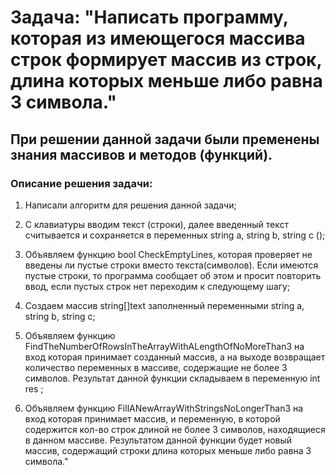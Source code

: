 # Задача: "Написать программу, которая из имеющегося массива строк формирует массив из строк, длина которых меньше либо равна 3 символа."

## При решении данной задачи были пременены знания массивов и методов (функций).

### Описание решения задачи:
1. Написали алгоритм для решения данной задачи;

2. С клавиатуры вводим текст (строки), далее введенный текст считывается и сохраняется в переменных string a, string b, string c ();

3. Объявляем функцию bool CheckEmptyLines, которая проверяет не введены ли пустые строки вместо текста(символов). Если имеются пустые строки, то программа сообщает об этом и просит повторить ввод, если пустых строк нет переходим к следующему шагу;

3. Создаем массив string[]text заполненный переменными string a, string b, string c;

4.  Объявляем функцию FindTheNumberOfRowsInTheArrayWithALengthOfNoMoreThan3 на вход которая принимает созданный массив, а на выходе возвращает количество переменных в массиве, содержащие не более 3 символов. Результат данной функции складываем в переменную int res ;

5. Объявляем функцию FillANewArrayWithStringsNoLongerThan3 на вход которая принимает массив, и переменную, в которой содержится кол-во строк длиной не более 3 символов, находящиеся в данном массиве. Результатом данной функции будет новый массив, содержащий строки длина которых меньше либо равна 3 символа."  







